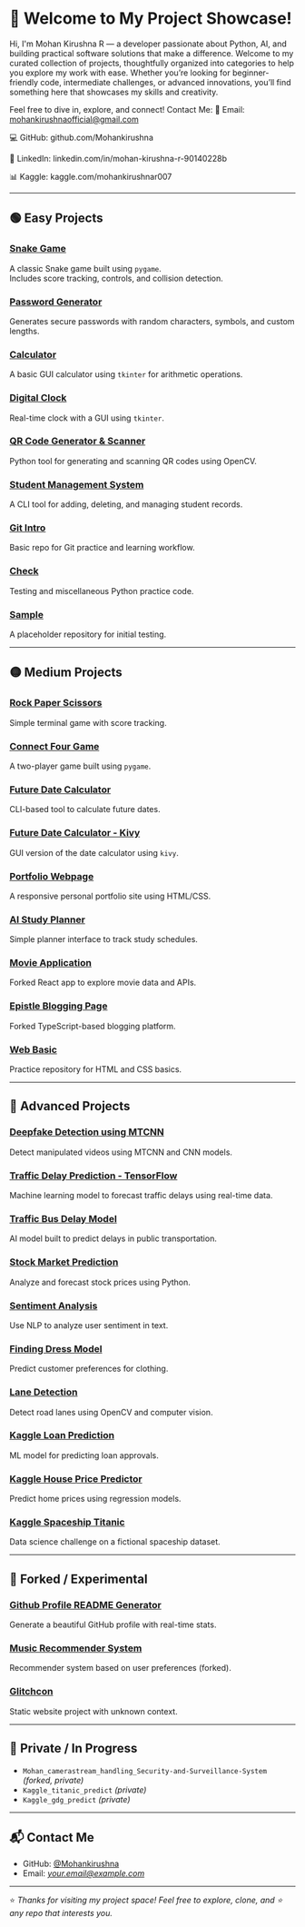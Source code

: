 # 👋 Welcome to My Project Showcase!

Hi, I'm Mohan Kirushna R — a developer passionate about Python, AI, and building practical software solutions that make a difference.
Welcome to my curated collection of projects, thoughtfully organized into categories to help you explore my work with ease. Whether you’re looking for beginner-friendly code, intermediate challenges, or advanced innovations, you’ll find something here that showcases my skills and creativity.

Feel free to dive in, explore, and connect!
Contact Me:
📧 Email: mohankirushnaofficial@gmail.com




💻 GitHub: github.com/Mohankirushna




💼 LinkedIn: linkedin.com/in/mohan-kirushna-r-90140228b





📊 Kaggle: kaggle.com/mohankirushnar007



---

## 🟢 Easy Projects

### [Snake Game](https://github.com/Mohankirushna/snake-game)

A classic Snake game built using `pygame`.  
Includes score tracking, controls, and collision detection.

### [Password Generator](https://github.com/Mohankirushna/password-generator)

Generates secure passwords with random characters, symbols, and custom lengths.

### [Calculator](https://github.com/Mohankirushna/calculator)

A basic GUI calculator using `tkinter` for arithmetic operations.

### [Digital Clock](https://github.com/Mohankirushna/digital-clock)

Real-time clock with a GUI using `tkinter`.

### [QR Code Generator & Scanner](https://github.com/Mohankirushna/QR_gen_scan)

Python tool for generating and scanning QR codes using OpenCV.

### [Student Management System](https://github.com/Mohankirushna/student-manegement)

A CLI tool for adding, deleting, and managing student records.

### [Git Intro](https://github.com/Mohankirushna/git_intro)

Basic repo for Git practice and learning workflow.

### [Check](https://github.com/Mohankirushna/check)

Testing and miscellaneous Python practice code.

### [Sample](https://github.com/Mohankirushna/sample)

A placeholder repository for initial testing.

---

## 🟡 Medium Projects

### [Rock Paper Scissors](https://github.com/Mohankirushna/rock-paper-scissor-game)

Simple terminal game with score tracking.

### [Connect Four Game](https://github.com/Mohankirushna/connect-four-game)

A two-player game built using `pygame`.

### [Future Date Calculator](https://github.com/Mohankirushna/Future-Date-Calculator)

CLI-based tool to calculate future dates.

### [Future Date Calculator - Kivy](https://github.com/Mohankirushna/Future-Date-Calculator_kivy)

GUI version of the date calculator using `kivy`.

### [Portfolio Webpage](https://github.com/Mohankirushna/portfolio_webpage)

A responsive personal portfolio site using HTML/CSS.

### [AI Study Planner](https://github.com/Mohankirushna/ai_study_planner)

Simple planner interface to track study schedules.

### [Movie Application](https://github.com/Mohankirushna/movie-application)

Forked React app to explore movie data and APIs.

### [Epistle Blogging Page](https://github.com/Mohankirushna/Epistle_blogging_webpage)

Forked TypeScript-based blogging platform.

### [Web Basic](https://github.com/Mohankirushna/web_basic)

Practice repository for HTML and CSS basics.

---

## 🔴 Advanced Projects

### [Deepfake Detection using MTCNN](https://github.com/Mohankirushna/Deepfake-detection-in-videos-using-mtcnn)

Detect manipulated videos using MTCNN and CNN models.

### [Traffic Delay Prediction - TensorFlow](https://github.com/Mohankirushna/traffic_delay_tensorflow)

Machine learning model to forecast traffic delays using real-time data.

### [Traffic Bus Delay Model](https://github.com/Mohankirushna/traffic_bus_delay_model)

AI model built to predict delays in public transportation.

### [Stock Market Prediction](https://github.com/Mohankirushna/stockmarket_prediction)

Analyze and forecast stock prices using Python.

### [Sentiment Analysis](https://github.com/Mohankirushna/sentimental-analysics)

Use NLP to analyze user sentiment in text.

### [Finding Dress Model](https://github.com/Mohankirushna/findingdress_model)

Predict customer preferences for clothing.

### [Lane Detection](https://github.com/Mohankirushna/lane_detection)

Detect road lanes using OpenCV and computer vision.

### [Kaggle Loan Prediction](https://github.com/Mohankirushna/Kaggle_loan_predict)

ML model for predicting loan approvals.

### [Kaggle House Price Predictor](https://github.com/Mohankirushna/Kaggle_house_predict)

Predict home prices using regression models.

### [Kaggle Spaceship Titanic](https://github.com/Mohankirushna/Kaggle_spaceshiptitanic)

Data science challenge on a fictional spaceship dataset.

---

## 🚧 Forked / Experimental

### [Github Profile README Generator](https://github.com/Mohankirushna/github-profile-readme-generator)

Generate a beautiful GitHub profile with real-time stats.

### [Music Recommender System](https://github.com/Mohankirushna/Music_Recommender_System)

Recommender system based on user preferences (forked).

### [Glitchcon](https://github.com/Mohankirushna/glitchcon)

Static website project with unknown context.

---

## 🧠 Private / In Progress

- `Mohan_camerastream_handling_Security-and-Surveillance-System` *(forked, private)*
- `Kaggle_titanic_predict` *(private)*
- `Kaggle_gdg_predict` *(private)*

---

## 📬 Contact Me

- GitHub: [@Mohankirushna](https://github.com/Mohankirushna)
- Email: *your.email@example.com*

---

⭐ *Thanks for visiting my project space! Feel free to explore, clone, and ⭐ any repo that interests you.*
